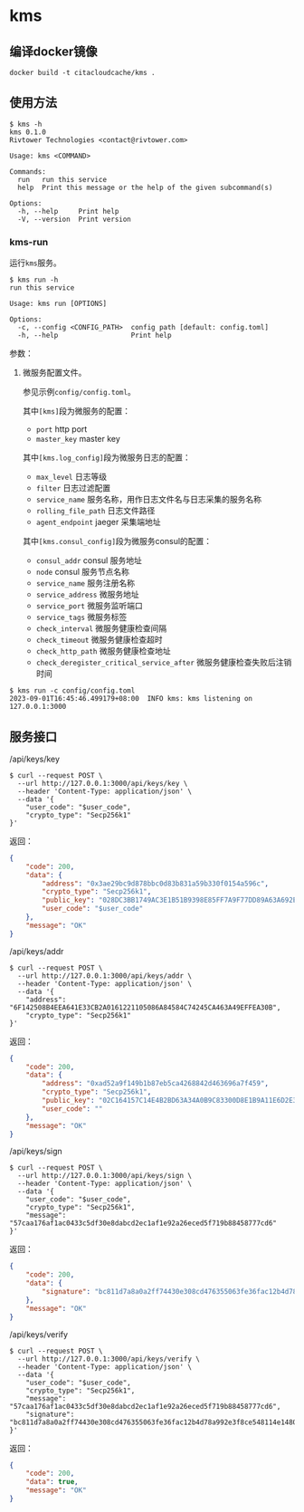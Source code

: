 # kms

## 编译docker镜像
```
docker build -t citacloudcache/kms .
```
## 使用方法

```
$ kms -h
kms 0.1.0
Rivtower Technologies <contact@rivtower.com>

Usage: kms <COMMAND>

Commands:
  run   run this service
  help  Print this message or the help of the given subcommand(s)

Options:
  -h, --help     Print help
  -V, --version  Print version
```

### kms-run

运行`kms`服务。

```
$ kms run -h
run this service

Usage: kms run [OPTIONS]

Options:
  -c, --config <CONFIG_PATH>  config path [default: config.toml]
  -h, --help                  Print help
```

参数：
1. 微服务配置文件。

    参见示例`config/config.toml`。

    其中`[kms]`段为微服务的配置：
    * `port` http port
    * `master_key` master key

    其中`[kms.log_config]`段为微服务日志的配置：
    * `max_level` 日志等级
    * `filter` 日志过滤配置
    * `service_name` 服务名称，用作日志文件名与日志采集的服务名称
    * `rolling_file_path` 日志文件路径
    * `agent_endpoint` jaeger 采集端地址

    其中`[kms.consul_config]`段为微服务consul的配置：
    * `consul_addr` consul 服务地址
    * `node` consul 服务节点名称
    * `service_name` 服务注册名称
    * `service_address` 微服务地址
    * `service_port` 微服务监听端口
    * `service_tags` 微服务标签
    * `check_interval` 微服务健康检查间隔
    * `check_timeout` 微服务健康检查超时
    * `check_http_path` 微服务健康检查地址
    * `check_deregister_critical_service_after` 微服务健康检查失败后注销时间

```
$ kms run -c config/config.toml
2023-09-01T16:45:46.499179+08:00  INFO kms: kms listening on 127.0.0.1:3000
```

## 服务接口

/api/keys/key

```
$ curl --request POST \
  --url http://127.0.0.1:3000/api/keys/key \
  --header 'Content-Type: application/json' \
  --data '{
    "user_code": "$user_code",
    "crypto_type": "Secp256k1"
}'
```

返回：

```json
{
    "code": 200,
    "data": {
        "address": "0x3ae29bc9d878bbc0d83b831a59b330f0154a596c",
        "crypto_type": "Secp256k1",
        "public_key": "028DC3BB1749AC3E1B51B9398E85FF7A9F77DD89A63A692ED4B053644D4F8AB5BC",
        "user_code": "$user_code"
    },
    "message": "OK"
}
```

/api/keys/addr

```
$ curl --request POST \
  --url http://127.0.0.1:3000/api/keys/addr \
  --header 'Content-Type: application/json' \
  --data '{
    "address": "6F142508B4EEA641E33CB2A0161221105086A84584C74245CA463A49EFFEA30B",
    "crypto_type": "Secp256k1"
}'
```

返回：

```json
{
    "code": 200,
    "data": {
        "address": "0xad52a9f149b1b87eb5ca4268842d463696a7f459",
        "crypto_type": "Secp256k1",
        "public_key": "02C164157C14E4B2BD63A34A0B9C83300D8E1B9A11E6D2E32C4CEC2FFE5DFEEAD2",
        "user_code": ""
    },
    "message": "OK"
}
```

/api/keys/sign

```
$ curl --request POST \
  --url http://127.0.0.1:3000/api/keys/sign \
  --header 'Content-Type: application/json' \
  --data '{
    "user_code": "$user_code",
    "crypto_type": "Secp256k1",
    "message": "57caa176af1ac0433c5df30e8dabcd2ec1af1e92a26eced5f719b88458777cd6"
}'
```

返回：

```json
{
    "code": 200,
    "data": {
        "signature": "bc811d7a8a0a2ff74430e308cd476355063fe36fac12b4d78a992e3f8ce548114e1480c0f7c2151f6ac77e526dd1bb0bff0326c3ca8add5a54e2e6a278117bdd1c"
    },
    "message": "OK"
}
```

/api/keys/verify

```
$ curl --request POST \
  --url http://127.0.0.1:3000/api/keys/verify \
  --header 'Content-Type: application/json' \
  --data '{
    "user_code": "$user_code",
    "crypto_type": "Secp256k1",
    "message": "57caa176af1ac0433c5df30e8dabcd2ec1af1e92a26eced5f719b88458777cd6",
    "signature": "bc811d7a8a0a2ff74430e308cd476355063fe36fac12b4d78a992e3f8ce548114e1480c0f7c2151f6ac77e526dd1bb0bff0326c3ca8add5a54e2e6a278117bdd1c"
}'
```

返回：

```json
{
    "code": 200,
    "data": true,
    "message": "OK"
}
```
